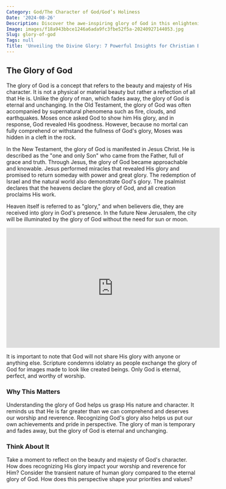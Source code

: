 ```yaml
---
Category: God/The Character of God/God’s Holiness
Date: '2024-08-26'
Description: Discover the awe-inspiring glory of God in this enlightening article that delves into the magnificence of divine presence and power. Explore the profound beauty and majesty of God's glory.
Image: images/f18a943bbce1246a6ada9fc3fbe52f5a-20240927144053.jpg
Slug: glory-of-god
Tags: null
Title: 'Unveiling the Divine Glory: 7 Powerful Insights for Christian Believers'
---
```


## The Glory of God

The glory of God is a concept that refers to the beauty and majesty of His character. It is not a physical or material beauty but rather a reflection of all that He is. Unlike the glory of man, which fades away, the glory of God is eternal and unchanging. In the Old Testament, the glory of God was often accompanied by supernatural phenomena such as fire, clouds, and earthquakes. Moses once asked God to show him His glory, and in response, God revealed His goodness. However, because no mortal can fully comprehend or withstand the fullness of God's glory, Moses was hidden in a cleft in the rock.

In the New Testament, the glory of God is manifested in Jesus Christ. He is described as the "one and only Son" who came from the Father, full of grace and truth. Through Jesus, the glory of God became approachable and knowable. Jesus performed miracles that revealed His glory and promised to return someday with power and great glory. The redemption of Israel and the natural world also demonstrate God's glory. The psalmist declares that the heavens declare the glory of God, and all creation proclaims His work.

Heaven itself is referred to as "glory," and when believers die, they are received into glory in God's presence. In the future New Jerusalem, the city will be illuminated by the glory of God without the need for sun or moon.


<iframe width="560" height="315" src="https://www.youtube.com/embed/7zL9BfEcUdc" frameborder="0" allow="autoplay; encrypted-media" allowfullscreen></iframe>


It is important to note that God will not share His glory with anyone or anything else. Scripture condemns idolatry as people exchange the glory of God for images made to look like created beings. Only God is eternal, perfect, and worthy of worship.

### Why This Matters

Understanding the glory of God helps us grasp His nature and character. It reminds us that He is far greater than we can comprehend and deserves our worship and reverence. Recognizing God's glory also helps us put our own achievements and pride in perspective. The glory of man is temporary and fades away, but the glory of God is eternal and unchanging.

### Think About It

Take a moment to reflect on the beauty and majesty of God's character. How does recognizing His glory impact your worship and reverence for Him? Consider the transient nature of human glory compared to the eternal glory of God. How does this perspective shape your priorities and values?